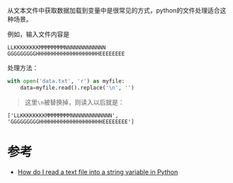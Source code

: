 从文本文件中获取数据加载到变量中是很常见的方式，python的文件处理适合这种场景。

例如，输入文件内容是

```
LLKKKKKKKKMMMMMMMMNNNNNNNNNNNNN
GGGGGGGGGHHHHHHHHHHHHHHHHHHHHEEEEEEEE
```

处理方法：

```python
with open('data.txt', 'r') as myfile:
    data=myfile.read().replace('\n', '')
```

> 这里`\n`被替换掉，则读入以后就是：

```
['LLKKKKKKKKMMMMMMMMNNNNNNNNNNNNN', 'GGGGGGGGGHHHHHHHHHHHHHHHHHHHHEEEEEEEE']
```

# 参考

* [How do I read a text file into a string variable in Python](https://stackoverflow.com/questions/8369219/how-do-i-read-a-text-file-into-a-string-variable-in-python)